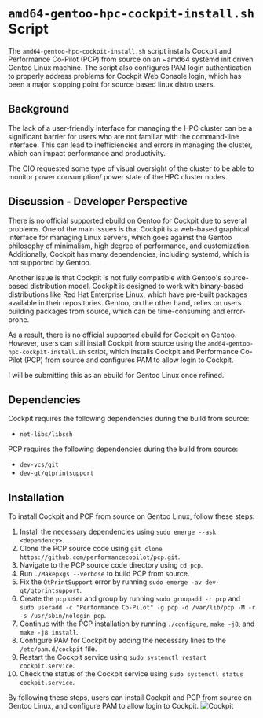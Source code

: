 # `amd64-gentoo-hpc-cockpit-install.sh` Script

The `amd64-gentoo-hpc-cockpit-install.sh` script installs Cockpit and Performance Co-Pilot (PCP) from source on an ~amd64 systemd init driven Gentoo Linux machine. The script also configures PAM login authentication to properly address problems for Cockpit Web Console login, which has been a major stopping point for source based linux distro users. 

## Background

The lack of a user-friendly interface for managing the HPC cluster can be a significant barrier for users who are not familiar with the command-line interface. This can lead to inefficiencies and errors in managing the cluster, which can impact performance and productivity.

The CIO requested some type of visual oversight of the cluster to be able to monitor power consumption/ power state of the HPC cluster nodes. 

## Discussion - Developer Perspective

There is no official supported ebuild on Gentoo for Cockpit due to several problems. One of the main issues is that Cockpit is a web-based graphical interface for managing Linux servers, which goes against the Gentoo philosophy of minimalism, high degree of performance, and customization. Additionally, Cockpit has many dependencies, including systemd, which is not supported by Gentoo. 

Another issue is that Cockpit is not fully compatible with Gentoo's source-based distribution model. Cockpit is designed to work with binary-based distributions like Red Hat Enterprise Linux, which have pre-built packages available in their repositories. Gentoo, on the other hand, relies on users building packages from source, which can be time-consuming and error-prone.

As a result, there is no official supported ebuild for Cockpit on Gentoo. However, users can still install Cockpit from source using the `amd64-gentoo-hpc-cockpit-install.sh` script, which installs Cockpit and Performance Co-Pilot (PCP) from source and configures PAM to allow login to Cockpit.

I will be submitting this as an ebuild for Gentoo Linux once refined. 

## Dependencies

Cockpit requires the following dependencies during the build from source:

- `net-libs/libssh`

PCP requires the following dependencies during the build from source:

- `dev-vcs/git`
- `dev-qt/qtprintsupport`

## Installation

To install Cockpit and PCP from source on Gentoo Linux, follow these steps:

1. Install the necessary dependencies using `sudo emerge --ask <dependency>`.
2. Clone the PCP source code using `git clone https://github.com/performancecopilot/pcp.git`.
3. Navigate to the PCP source code directory using `cd pcp`.
4. Run `./Makepkgs --verbose` to build PCP from source.
5. Fix the `QtPrintSupport` error by running `sudo emerge -av dev-qt/qtprintsupport`.
6. Create the `pcp` user and group by running `sudo groupadd -r pcp` and `sudo useradd -c "Performance Co-Pilot" -g pcp -d /var/lib/pcp -M -r -s /usr/sbin/nologin pcp`.
7. Continue with the PCP installation by running `./configure`, `make -j8`, and `make -j8 install`.
8. Configure PAM for Cockpit by adding the necessary lines to the `/etc/pam.d/cockpit` file.
9. Restart the Cockpit service using `sudo systemctl restart cockpit.service`.
10. Check the status of the Cockpit service using `sudo systemctl status cockpit.service`.

By following these steps, users can install Cockpit and PCP from source on Gentoo Linux, and configure PAM to allow login to Cockpit.
![Cockpit](https://github.com/alexander-labarge/hpc-optimizations/assets/103531175/0c8450c6-ddb1-4ec7-81b1-0df25493d9df)
